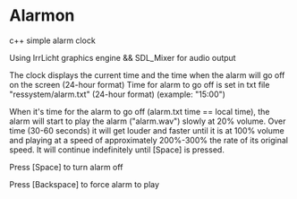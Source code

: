 # Alarmon
c++ simple alarm clock

Using IrrLicht graphics engine && SDL_Mixer for audio output

The clock displays the current time and the time when the alarm will go off on the screen (24-hour format)
Time for alarm to go off is set in txt file "ressystem/alarm.txt" (24-hour format) (example: "15:00")

When it's time for the alarm to go off (alarm.txt time == local time), the alarm will start to play the alarm ("alarm.wav") slowly at 20% volume. Over time (30-60 seconds) it will get louder and faster until it is at 100% volume and playing at a speed of approximately 200%-300% the rate of its original speed. It will continue indefinitely until [Space] is pressed.


Press [Space] to turn alarm off

Press [Backspace] to force alarm to play

